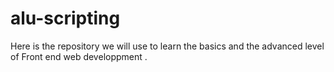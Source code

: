 # alu-scripting
Here is the repository we will use to learn the basics and the advanced level of Front end web developpment . 

